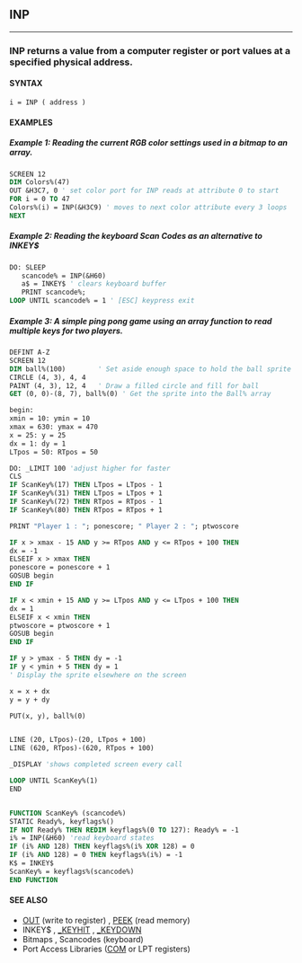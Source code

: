 ## INP
---

### INP returns a value from a computer register or port values at a specified physical address.

#### SYNTAX

`i = INP ( address )`

#### EXAMPLES
##### Example 1: Reading the current RGB color settings used in a bitmap to an array.
```vb
SCREEN 12
DIM Colors%(47)
OUT &H3C7, 0 ' set color port for INP reads at attribute 0 to start
FOR i = 0 TO 47
Colors%(i) = INP(&H3C9) ' moves to next color attribute every 3 loops
NEXT
```
  
##### Example 2: Reading the keyboard Scan Codes as an alternative to INKEY$
```vb
DO: SLEEP
   scancode% = INP(&H60)
   a$ = INKEY$ ' clears keyboard buffer
   PRINT scancode%;
LOOP UNTIL scancode% = 1 ' [ESC] keypress exit
```
  
##### Example 3: A simple ping pong game using an array function to read multiple keys for two players.
```vb
DEFINT A-Z
SCREEN 12
DIM ball%(100)        ' Set aside enough space to hold the ball sprite
CIRCLE (4, 3), 4, 4
PAINT (4, 3), 12, 4   ' Draw a filled circle and fill for ball
GET (0, 0)-(8, 7), ball%(0) ' Get the sprite into the Ball% array

begin:
xmin = 10: ymin = 10
xmax = 630: ymax = 470
x = 25: y = 25
dx = 1: dy = 1
LTpos = 50: RTpos = 50

DO: _LIMIT 100 'adjust higher for faster
CLS
IF ScanKey%(17) THEN LTpos = LTpos - 1
IF ScanKey%(31) THEN LTpos = LTpos + 1
IF ScanKey%(72) THEN RTpos = RTpos - 1
IF ScanKey%(80) THEN RTpos = RTpos + 1

PRINT "Player 1 : "; ponescore; " Player 2 : "; ptwoscore

IF x > xmax - 15 AND y >= RTpos AND y <= RTpos + 100 THEN
dx = -1
ELSEIF x > xmax THEN
ponescore = ponescore + 1
GOSUB begin
END IF

IF x < xmin + 15 AND y >= LTpos AND y <= LTpos + 100 THEN
dx = 1
ELSEIF x < xmin THEN
ptwoscore = ptwoscore + 1
GOSUB begin
END IF

IF y > ymax - 5 THEN dy = -1
IF y < ymin + 5 THEN dy = 1
' Display the sprite elsewhere on the screen

x = x + dx
y = y + dy

PUT(x, y), ball%(0)


LINE (20, LTpos)-(20, LTpos + 100)
LINE (620, RTpos)-(620, RTpos + 100)

_DISPLAY 'shows completed screen every call

LOOP UNTIL ScanKey%(1)
END


FUNCTION ScanKey% (scancode%)
STATIC Ready%, keyflags%()
IF NOT Ready% THEN REDIM keyflags%(0 TO 127): Ready% = -1
i% = INP(&H60) 'read keyboard states
IF (i% AND 128) THEN keyflags%(i% XOR 128) = 0
IF (i% AND 128) = 0 THEN keyflags%(i%) = -1
K$ = INKEY$
ScanKey% = keyflags%(scancode%)
END FUNCTION
```
  


#### SEE ALSO
* [OUT](./OUT.md) (write to register) , [PEEK](./PEEK.md) (read memory)
* INKEY$ , [_KEYHIT](./_KEYHIT.md) , [_KEYDOWN](./_KEYDOWN.md)
* Bitmaps , Scancodes (keyboard)
* Port Access Libraries ([COM](./COM.md) or LPT registers)
